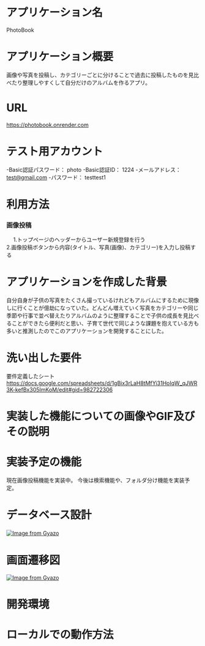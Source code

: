 # アプリケーション名　
PhotoBook
# アプリケーション概要
画像や写真を投稿し、カテゴリーごとに分けることで過去に投稿したものを見比べたり整理しやすくして自分だけのアルバムを作るアプリ。 

# URL
https://photobook.onrender.com  

# テスト用アカウント
-Basic認証パスワード：  photo
-Basic認証ID：  1224
-メールアドレス：  test@gmail.com
-パスワード：  testtest1

# 利用方法

### 画像投稿
　
1.トップページのヘッダーからユーザー新規登録を行う  
2.画像投稿ボタンから内容(タイトル、写真(画像)、カテゴリー)を入力し投稿する  

# アプリケーションを作成した背景
自分自身が子供の写真をたくさん撮っているけれどもアルバムにするために現像しに行くことが億劫になっていた。どんどん増えていく写真をカテゴリーや同じ季節や行事で並べ替えたりアルバムのように整理することで子供の成長を見比べることができたら便利だと思い、子育て世代で同じような課題を抱えている方も多いと推測したのでこのアプリケーションを開発することにした。

# 洗い出した要件
要件定義したシート  
https://docs.google.com/spreadsheets/d/1gBix3rLaH8tMfYi31HoIqW_qJWR3K-kefBx305ImKoM/edit#gid=982722306

# 実装した機能についての画像やGIF及びその説明

# 実装予定の機能
現在画像投稿機能を実装中。
今後は検索機能や、フォルダ分け機能を実装予定。
# データベース設計
[![Image from Gyazo](https://i.gyazo.com/2ab51ca31c9bab4b517fdef5447057a9.png)](https://gyazo.com/2ab51ca31c9bab4b517fdef5447057a9)　

# 画面遷移図
[![Image from Gyazo](https://i.gyazo.com/7a7c0ffb8a9ab67d3d4bd80cc4a5c802.png)](https://gyazo.com/7a7c0ffb8a9ab67d3d4bd80cc4a5c802)

# 開発環境

# ローカルでの動作方法
